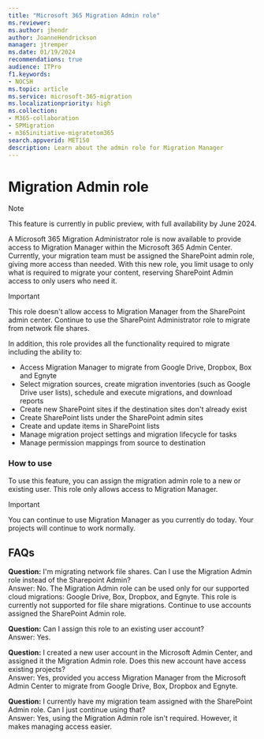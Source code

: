 ```yaml
---
title: "Microsoft 365 Migration Admin role"
ms.reviewer: 
ms.author: jhendr
author: JoanneHendrickson
manager: jtremper
ms.date: 01/19/2024
recommendations: true
audience: ITPro
f1.keywords:
- NOCSH
ms.topic: article
ms.service: microsoft-365-migration
ms.localizationpriority: high
ms.collection: 
- M365-collaboration
- SPMigration
- m365initiative-migratetom365
search.appverid: MET150
description: Learn about the admin role for Migration Manager
---
```


# Migration Admin role

>[!Note]
>This feature is currently in public preview, with full availability by June 2024.

A Microsoft 365 Migration Administrator role is now available to provide access to Migration Manager within the Microsoft 365 Admin Center. Currently, your migration team must be assigned the SharePoint admin role, giving more access than needed. With this new role, you limit usage to only what is required to migrate your content, reserving SharePoint Admin access to only users who need it.

>[!Important]
>This role doesn't allow access to Migration Manager from the SharePoint admin center. Continue to use the SharePoint Administrator role to migrate from network file shares.

In addition, this role provides all the functionality required to migrate including the ability to:

- Access Migration Manager to migrate from Google Drive, Dropbox, Box and Egnyte
- Select migration sources, create migration inventories (such as Google Drive user lists), schedule and execute migrations, and download reports
- Create new SharePoint sites if the destination sites don't already exist
- Create SharePoint lists under the SharePoint admin sites
- Create and update items in SharePoint lists
- Manage migration project settings and migration lifecycle for tasks
- Manage permission mappings from source to destination

###  How to use

To use this feature, you can assign the migration admin role to a new or existing user. This role only allows access to Migration Manager.

>[!Important]
>You can continue to use Migration Manager as you currently do today.  Your projects will continue to work normally.

## FAQs

**Question:**  I'm migrating network file shares. Can I use the Migration Admin role instead of the Sharepoint Admin?</br>
Answer:  No. The Migration Admin role can be used only for our supported cloud migrations: Google Drive, Box, Dropbox, and Egnyte. This role is currently not supported for file share migrations. Continue to use accounts assigned the SharePoint Admin role.

**Question:** Can I assign this role to an existing user account?</br>
Answer:  Yes.

**Question:**  I created a new user account in the Microsoft Admin Center, and assigned it the Migration Admin role. Does this new account have access existing projects?</br>
Answer:  Yes, provided you access Migration Manager from the Microsoft Admin Center to migrate from Google Drive, Box, Dropbox and Egnyte.
</br>

**Question:**  I currently have my migration team assigned with the SharePoint Admin role.  Can I just continue using that?</br>
Answer:  Yes, using the Migration Admin role isn't required. However, it makes managing access easier.
